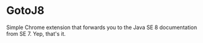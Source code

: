 # GotoJ8
Simple Chrome extension that forwards you to the Java SE 8 documentation from SE 7. Yep, that's it.
